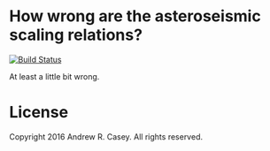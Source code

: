 How wrong are the asteroseismic scaling relations?
==================================================

[![Build Status](https://travis-ci.org/andycasey/stella.svg?branch=master)](https://travis-ci.org/andycasey/stella)

At least a little bit wrong.


License
======= 
Copyright 2016 Andrew R. Casey. All rights reserved.
